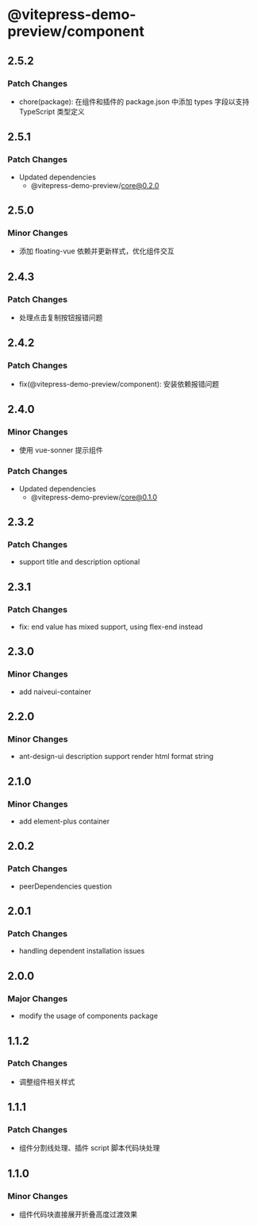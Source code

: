 # @vitepress-demo-preview/component

## 2.5.2

### Patch Changes

- chore(package): 在组件和插件的 package.json 中添加 types 字段以支持 TypeScript 类型定义

## 2.5.1

### Patch Changes

- Updated dependencies
  - @vitepress-demo-preview/core@0.2.0

## 2.5.0

### Minor Changes

- 添加 floating-vue 依赖并更新样式，优化组件交互

## 2.4.3

### Patch Changes

- 处理点击复制按钮报错问题

## 2.4.2

### Patch Changes

- fix(@vitepress-demo-preview/component): 安装依赖报错问题

## 2.4.0

### Minor Changes

- 使用 vue-sonner 提示组件

### Patch Changes

- Updated dependencies
  - @vitepress-demo-preview/core@0.1.0

## 2.3.2

### Patch Changes

- support title and description optional

## 2.3.1

### Patch Changes

- fix: end value has mixed support, using flex-end instead

## 2.3.0

### Minor Changes

- add naiveui-container

## 2.2.0

### Minor Changes

- ant-design-ui description support render html format string

## 2.1.0

### Minor Changes

- add element-plus container

## 2.0.2

### Patch Changes

- peerDependencies question

## 2.0.1

### Patch Changes

- handling dependent installation issues

## 2.0.0

### Major Changes

- modify the usage of components package

## 1.1.2

### Patch Changes

- 调整组件相关样式

## 1.1.1

### Patch Changes

- 组件分割线处理、插件 script 脚本代码块处理

## 1.1.0

### Minor Changes

- 组件代码块直接展开折叠高度过渡效果
